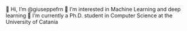 👋 Hi, I’m @giuseppefrn
👀 I’m interested in Machine Learning and deep learning
🌱 I’m currently a Ph.D. student in Computer Science at the University of Catania 